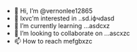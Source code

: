 - 👋 Hi, I’m @vernonlee12865
- 👀 Ixvc’m interested in ..sd.іфчdasd
- 🌱 I’m currently learning ...asdcxz
- 💞️ I’m looking to collaborate on ...ascxzc
- 📫 How to reach mefgbxzc
<!---ascadczxc
vernonlee12865/vernonlee12865 is a ✨ special ✨ repozxczxczxcsitory because its `README.md` (this file) appears on your GitHub profile.
You can click the Preview likjnk to take a look at your changes.
--->
